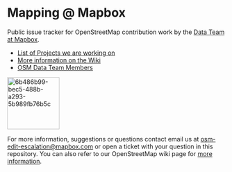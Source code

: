 # Mapping @ Mapbox
Public issue tracker for OpenStreetMap contribution work by the [Data Team at Mapbox](https://github.com/mapbox/mapping/wiki/OSM-Data-Team-Members).

- [List of Projects we are working on](https://github.com/mapbox/mapping/issues)
- [More information on the Wiki](https://github.com/mapbox/mapping/wiki)
- [OSM Data Team Members](https://github.com/mapbox/mapping/wiki/OSM-Data-Team-Members)


<img width="120" alt="6b486b99-bec5-488b-a293-5b989fb76b5c" src="https://github.com/mapbox/mapping/assets/52424418/a22f5539-9dc5-420b-8309-068a753e74d3">


For more information, suggestions or questions contact email us at osm-edit-escalation@mapbox.com or open a ticket with your question in this repository. 
You can also refer to our OpenStreetMap wiki page for [more information](https://wiki.openstreetmap.org/wiki/Mapbox).
